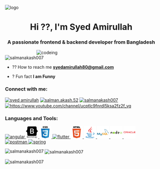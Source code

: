 ![logo](https://github.com/Salmanakash007/Salmanakash007/blob/main/Blue%20Yellow%20Futuristic%20Virtual%20Technology%20Blog%20Banner.png)
<h1 align="center">Hi ??, I'm Syed Amirullah</h1>
<h3 align="center">A passionate frontend & backend developer from Bangladesh</h3>
<img align="right" alt="codeing" width="400" src="https://user-images.githubusercontent.com/55389276/140866485-8fb1c876-9a8f-4d6a-98dc-08c4981eaf70.gif">
<p align="left"> <img src="https://komarev.com/ghpvc/?username=salmanakash007&label=Profile%20views&color=0e75b6&style=flat" alt="salmanakash007" /> </p>

- ?? How to reach me **syedamirullah80@gmail.com**

- ? Fun fact **I am Funny**

<h3 align="left">Connect with me:</h3>
<p align="left">
<a href="https://linkedin.com/in/syed amirullah" target="blank"><img align="center" src="https://raw.githubusercontent.com/rahuldkjain/github-profile-readme-generator/master/src/images/icons/Social/linked-in-alt.svg" alt="syed amirullah" height="30" width="40" /></a>
<a href="https://fb.com/salman.akash.52" target="blank"><img align="center" src="https://raw.githubusercontent.com/rahuldkjain/github-profile-readme-generator/master/src/images/icons/Social/facebook.svg" alt="salman.akash.52" height="30" width="40" /></a>
<a href="https://instagram.com/salmanakash007" target="blank"><img align="center" src="https://raw.githubusercontent.com/rahuldkjain/github-profile-readme-generator/master/src/images/icons/Social/instagram.svg" alt="salmanakash007" height="30" width="40" /></a>
<a href="https://www.youtube.com/c/https://www.youtube.com/channel/ucptlc9fnrdl5ksa2fz2f_yq" target="blank"><img align="center" src="https://raw.githubusercontent.com/rahuldkjain/github-profile-readme-generator/master/src/images/icons/Social/youtube.svg" alt="https://www.youtube.com/channel/ucptlc9fnrdl5ksa2fz2f_yq" height="30" width="40" /></a>
</p>

<h3 align="left">Languages and Tools:</h3>
<p align="left"> <a href="https://angular.io" target="_blank" rel="noreferrer"> <img src="https://angular.io/assets/images/logos/angular/angular.svg" alt="angular" width="40" height="40"/> </a> <a href="https://getbootstrap.com" target="_blank" rel="noreferrer"> <img src="https://raw.githubusercontent.com/devicons/devicon/master/icons/bootstrap/bootstrap-plain-wordmark.svg" alt="bootstrap" width="40" height="40"/> </a> <a href="https://www.w3schools.com/css/" target="_blank" rel="noreferrer"> <img src="https://raw.githubusercontent.com/devicons/devicon/master/icons/css3/css3-original-wordmark.svg" alt="css3" width="40" height="40"/> </a> <a href="https://flutter.dev" target="_blank" rel="noreferrer"> <img src="https://www.vectorlogo.zone/logos/flutterio/flutterio-icon.svg" alt="flutter" width="40" height="40"/> </a> <a href="https://www.w3.org/html/" target="_blank" rel="noreferrer"> <img src="https://raw.githubusercontent.com/devicons/devicon/master/icons/html5/html5-original-wordmark.svg" alt="html5" width="40" height="40"/> </a> <a href="https://www.java.com" target="_blank" rel="noreferrer"> <img src="https://raw.githubusercontent.com/devicons/devicon/master/icons/java/java-original.svg" alt="java" width="40" height="40"/> </a> <a href="https://www.mysql.com/" target="_blank" rel="noreferrer"> <img src="https://raw.githubusercontent.com/devicons/devicon/master/icons/mysql/mysql-original-wordmark.svg" alt="mysql" width="40" height="40"/> </a> <a href="https://nodejs.org" target="_blank" rel="noreferrer"> <img src="https://raw.githubusercontent.com/devicons/devicon/master/icons/nodejs/nodejs-original-wordmark.svg" alt="nodejs" width="40" height="40"/> </a> <a href="https://www.oracle.com/" target="_blank" rel="noreferrer"> <img src="https://raw.githubusercontent.com/devicons/devicon/master/icons/oracle/oracle-original.svg" alt="oracle" width="40" height="40"/> </a> <a href="https://postman.com" target="_blank" rel="noreferrer"> <img src="https://www.vectorlogo.zone/logos/getpostman/getpostman-icon.svg" alt="postman" width="40" height="40"/> </a> <a href="https://spring.io/" target="_blank" rel="noreferrer"> <img src="https://www.vectorlogo.zone/logos/springio/springio-icon.svg" alt="spring" width="40" height="40"/> </a> </p>

<p><img align="left" src="https://github-readme-stats.vercel.app/api/top-langs?username=salmanakash007&show_icons=true&locale=en&layout=compact" alt="salmanakash007" /></p>

<p>&nbsp;<img align="center" src="https://github-readme-stats.vercel.app/api?username=salmanakash007&show_icons=true&locale=en" alt="salmanakash007" /></p>

<p><img align="center" src="https://github-readme-streak-stats.herokuapp.com/?user=salmanakash007&" alt="salmanakash007" /></p>

